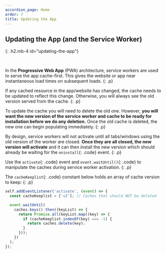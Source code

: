 ```yaml
---
accordion_page: Home
order: 7
title: Updating the App
---
```


## Updating the App (and the Service Worker)
{: .h2.mb-4 id="updating-the-app"}

<br>

In the **Progressive Web App** (PWA) architecture, service workers are used to serve the app cache-first. This gives the website or app near instantaneous load times on subsequent loads.
{: .p}

If any cached resource in the app/website has changed, the cache needs to be updated to reflect this change. Otherwise, you will 
always see the old version served from the cache.
{: .p}

To update the cache you will need to delete the old one. However, **you will want the new version of the service worker and cache 
to be ready for installation before we do any deletion.** Once the old cache is deleted, the new one can begin populating immediately.
{: .p}

By design, service workers will not activate until all tabs/windows using the old version of the worker are closed. 
**Once they are all closed, the new version will activate** and it can then install the new version which should already be waiting for the `oninstall`{: .code} event.
{: .p}

Use the `activate`{: .code} event and `event.waitUntil()`{: .code} to manipulate the caches during service worker activation.
{: .p}

The `cacheKeeplist`{: .code} constant below holds an array of cache version to keep:
{: .p}

```javascript
self.addEventListener('activate', (event) => {
  const cacheKeeplist = ['v2']; // Caches that should NOT be deleted

  event.waitUntil(
    caches.keys().then((keyList) => {
      return Promise.all(keyList.map((key) => {
        if (cacheKeeplist.indexOf(key) === -1) {
          return caches.delete(key);
        }
      }));
    })
  );
});
```
